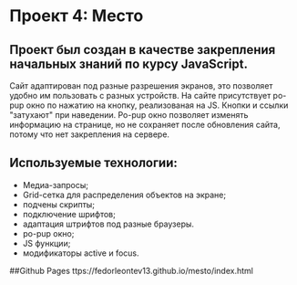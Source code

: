 # Проект 4: Место

## Проект был создан в качестве закрепления начальных знаний по курсу JavaScript. 
Сайт адаптирован под разные разрешения экранов, это позволяет удобно им пользовать с разных устройств.
На сайте присутствует po-pup окно по нажатию на кнопку, реализованая на JS.
Кнопки и ссылки "затухают" при наведении.
Po-pup окно позволяет изменять информацию на странице, но не сохраняет после обновления сайта, потому что нет закрепления на сервере.
 
## Используемые технологии:
- Медиа-запросы;
- Grid-сетка для распределения объектов на экране;
- подчены скрипты;
- подключение шрифтов;
- адаптация штрифтов под разные браузеры.
- po-pup окно;
- JS функции;
- модификаторы active и focus.

##Github Pages
ttps://fedorleontev13.github.io/mesto/index.html
